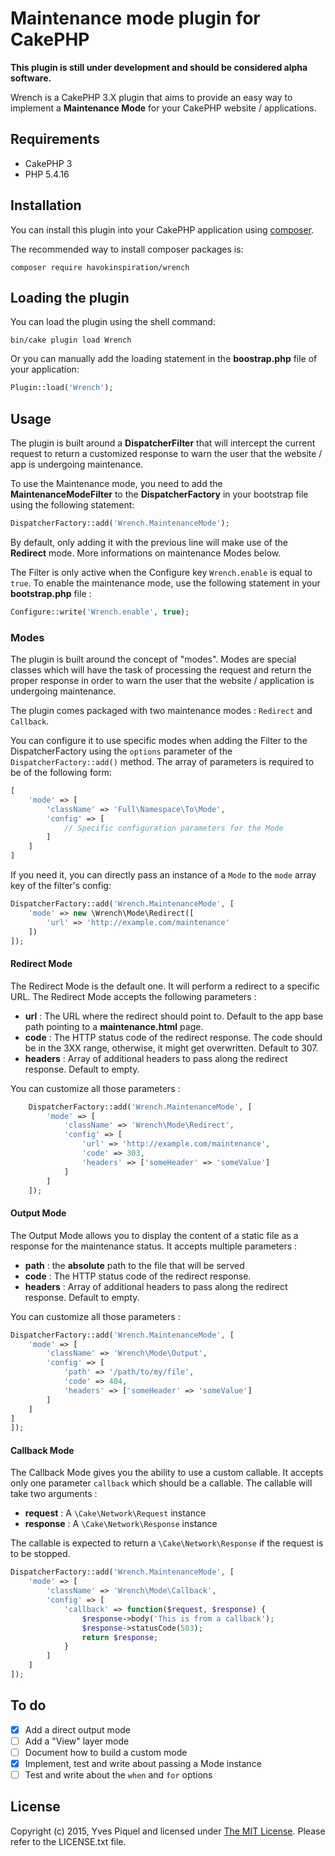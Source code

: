 # Maintenance mode plugin for CakePHP

**This plugin is still under development and should be considered alpha software.**

Wrench is a CakePHP 3.X plugin that aims to provide an easy way to implement a **Maintenance Mode**
for your CakePHP website / applications.

## Requirements

- CakePHP 3
- PHP 5.4.16

## Installation

You can install this plugin into your CakePHP application using [composer](http://getcomposer.org).

The recommended way to install composer packages is:

```
composer require havokinspiration/wrench
```

## Loading the plugin

You can load the plugin using the shell command:

```
bin/cake plugin load Wrench
```

Or you can manually add the loading statement in the **boostrap.php** file of your application:

```php
Plugin::load('Wrench');
```

## Usage

The plugin is built around a **DispatcherFilter** that will intercept the current request to
return a customized response to warn the user that the website / app is undergoing maintenance.

To use the Maintenance mode, you need to add the **MaintenanceModeFilter** to the
**DispatcherFactory** in your bootstrap file using the following statement:

```php
DispatcherFactory::add('Wrench.MaintenanceMode');
```

By default, only adding it with the previous line will make use of the **Redirect** mode. More informations on maintenance Modes below.

The Filter is only active when the Configure key ``Wrench.enable`` is equal to ``true``.
To enable the maintenance mode, use the following statement in your **bootstrap.php** file :

```php
Configure::write('Wrench.enable', true);
```

### Modes

The plugin is built around the concept of "modes".
Modes are special classes which will have the task of processing the request and return the proper response
in order to warn the user that the website / application is undergoing maintenance.

The plugin comes packaged with two maintenance modes : ``Redirect`` and ``Callback``.

You can configure it to use specific modes when adding the Filter to the DispatcherFactory using the ``options`` parameter of the ``DispatcherFactory::add()`` method.
The array of parameters is required to be of the following form:

```php
[
    'mode' => [
        'className' => 'Full\Namespace\To\Mode',
        'config' => [
            // Specific configuration parameters for the Mode
        ]
    ]
]
```

If you need it, you can directly pass an instance of a ``Mode`` to the ``mode`` array key of the filter's config:

```php
DispatcherFactory::add('Wrench.MaintenanceMode', [
    'mode' => new \Wrench\Mode\Redirect([
        'url' => 'http://example.com/maintenance'
    ])
]);
```

#### Redirect Mode

The Redirect Mode is the default one. It will perform a redirect to a specific URL.
The Redirect Mode accepts the following parameters :

- **url** : The URL where the redirect should point to. Default to the app base path pointing to a **maintenance.html**
page.
- **code** : The HTTP status code of the redirect response. The code should be in the 3XX range, otherwise, it might
 get overwritten. Default to 307.
- **headers** : Array of additional headers to pass along the redirect response. Default to empty.

You can customize all those parameters :

```php
    DispatcherFactory::add('Wrench.MaintenanceMode', [
        'mode' => [
            'className' => 'Wrench\Mode\Redirect',
            'config' => [
                'url' => 'http://example.com/maintenance',
                'code' => 303,
                'headers' => ['someHeader' => 'someValue']
            ]
        ]
    ]);
```
#### Output Mode

The Output Mode allows you to display the content of a static file as a response for the maintenance status.
It accepts multiple parameters :
- **path** : the **absolute** path to the file that will be served
- **code** : The HTTP status code of the redirect response.
- **headers** : Array of additional headers to pass along the redirect response. Default to empty.

You can customize all those parameters :

```php
DispatcherFactory::add('Wrench.MaintenanceMode', [
    'mode' => [
        'className' => 'Wrench\Mode\Output',
        'config' => [
            'path' => '/path/to/my/file',
            'code' => 404,
            'headers' => ['someHeader' => 'someValue']
        ]
    ]
]
]);
```

#### Callback Mode

The Callback Mode gives you the ability to use a custom callable.
It accepts only one parameter ``callback`` which should be a callable.
The callable will take two arguments :

- **request** : A ``\Cake\Network\Request`` instance
- **response** : A ``\Cake\Network\Response`` instance

The callable is expected to return a ``\Cake\Network\Response`` if the request is to be
stopped.

```php
DispatcherFactory::add('Wrench.MaintenanceMode', [
    'mode' => [
        'className' => 'Wrench\Mode\Callback',
        'config' => [
            'callback' => function($request, $response) {
                $response->body('This is from a callback');
                $response->statusCode(503);
                return $response;
            }
        ]
    ]
]);
```

## To do

- [x] Add a direct output mode
- [ ] Add a "View" layer mode
- [ ] Document how to build a custom mode
- [x] Implement, test and write about passing a Mode instance
- [ ] Test and write about the ``when`` and ``for`` options

## License

Copyright (c) 2015, Yves Piquel and licensed under [The MIT License](http://opensource.org/licenses/mit-license.php).
Please refer to the LICENSE.txt file.

